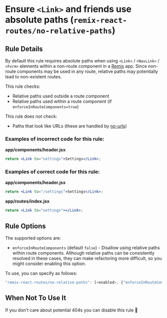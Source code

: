 # Ensure `<Link>` and friends use absolute paths (`remix-react-routes/no-relative-paths`)

## Rule Details

By default this rule requires absolute paths when using `<Link>` / `<NavLink>` / `<Form>` elements within a non-route component in a [Remix](https://remix.run) app. Since non-route components may be used in any route, relative paths may potentially lead to non-existent routes.

This rule checks:

- Relative paths used outside a route component
- Relative paths used within a route component (if `enforceInRouteComponents=true`)

This rule does not check:

- Paths that look like URLs (these are handled by [no-urls](../no-urls/))

### Examples of incorrect code for this rule:

**app/components/header.jsx**

```jsx
return <Link to="settings">Settings</Link>;
```

### Examples of correct code for this rule:

**app/components/header.jsx**

```jsx
return <Link to="/settings">Settings</Link>;
```

**app/routes/index.jsx**

```jsx
return <Link to="settings"></Link>;
```

## Rule Options

The supported options are:

- `enforceInRouteComponents` (default `false`) - Disallow using relative paths within route components. Although relative paths can be consistently resolved in these cases, they can make refactoring more difficult, so you might consider enabling this option.

To use, you can specify as follows:

```javascript
"remix-react-routes/no-relative-paths": [<enabled>, {"enforceInRouteComponents": true}]
```

## When Not To Use It

If you don't care about potential 404s you can disable this rule 🫠
